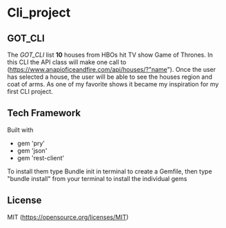 # Cli_project

## GOT_CLI 
 
The *GOT_CLI* list **10** houses from HBOs hit TV show Game of Thrones. In this CLI the API class will make one call to (https://www.anapioficeandfire.com/api/houses/?"name"). Once the user has selected a house, the user will be able to see the houses region and coat of arms. As one of my favorite shows it became my inspiration for my first CLI project.

## Tech Framework

Built with 
- gem 'pry'
- gem 'json'
- gem 'rest-client'

To install them type Bundle init in terminal to create a Gemfile, then type "bundle install" from your terminal to install the individual gems 

## License 
MIT (https://opensource.org/licenses/MIT)



